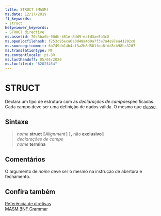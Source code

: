 ```yaml
---
title: STRUCT (MASM)
ms.date: 12/17/2019
f1_keywords:
- struct
helpviewer_keywords:
- STRUCT directive
ms.assetid: 70c3ba6b-00db-461e-8dd9-eafd3ae5b3c8
ms.openlocfilehash: f253c95eca6a3d48a4d9a7f3a7a4e97ea41202c8
ms.sourcegitcommit: 6b749db14b4cf3a2b8d581fda6fdd8cb98bc3207
ms.translationtype: MT
ms.contentlocale: pt-BR
ms.lasthandoff: 05/05/2020
ms.locfileid: "82825454"
---
```

# <a name="struct"></a>STRUCT

Declara um tipo de estrutura com as *declarações de campo*especificadas. Cada campo deve ser uma definição de dados válida. O mesmo que [classe](struc.md).

## <a name="syntax"></a>Sintaxe

> *nome* **struct** ⟦*Alignment*⟧ ⟦__,__ não **exclusivo**⟧ \
> *declarações de campo*\
> *nome* **termina**

## <a name="remarks"></a>Comentários

O argumento de *nome* deve ser o mesmo na instrução de abertura e fechamento.

## <a name="see-also"></a>Confira também

[Referência de diretivas](directives-reference.md)\
[MASM BNF Grammar](masm-bnf-grammar.md)
